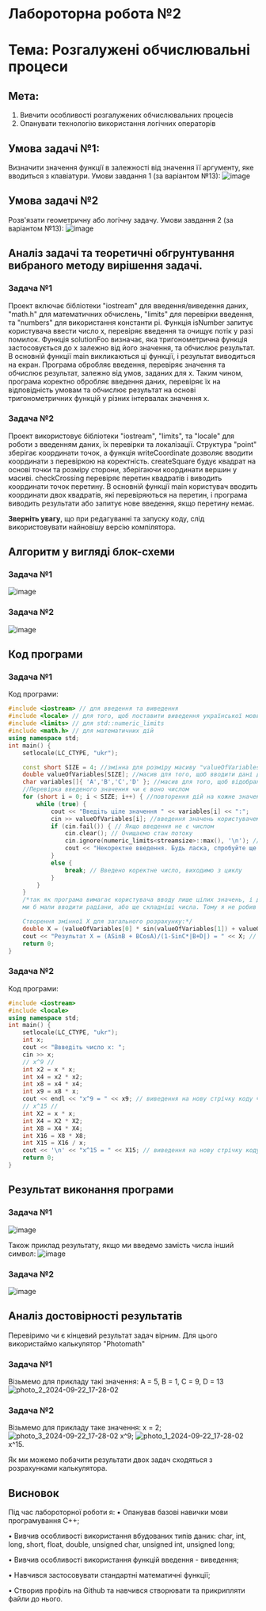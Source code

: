# Лабороторна робота №2
# Тема: Розгалужені обчислювальні процеси
## Мета: 
 1. Вивчити особливості розгалужених обчислювальних процесів
 2. Опанувати технологію використання логічних операторів

## Умова задачі №1:
 Визначити значення функції в залежності від значення її аргументу, яке вводиться з клавіатури. 
 Умови завдання 1 (за варіантом №13): 
![image](https://github.com/user-attachments/assets/4a59ece5-101f-4e91-8222-f0511d050921)
## Умова задачі №2
Розв'язати геометричну або логічну задачу.
 Умови завдання 2 (за варіантом №13): 
![image](https://github.com/user-attachments/assets/4c965399-9f37-4405-a052-1e273a2054b2)
## Аналіз задачі та теоретичні обгрунтування вибраного методу вирішення задачі.
### Задача №1
Проект включає бібліотеки "iostream" для введення/виведення даних, "math.h" для математичних обчислень, "limits" для перевірки введення, та "numbers" для використання константи pi. Функція isNumber запитує користувача ввести число x, перевіряє введення та очищує потік у разі помилок. Функція solutionFoo визначає, яка тригонометрична функція застосовується до x залежно від його значення, та обчислює результат. В основній функції main викликаються ці функції, і результат виводиться на екран. Програма обробляє введення, перевіряє значення та обчислює результат, залежно від умов, заданих для x.
Таким чином, програма коректно обробляє введення даних, перевіряє їх на відповідність умовам та обчислює результат на основі тригонометричних функцій у різних інтервалах значення x.
### Задача №2
Проект використовує бібліотеки "iostream", "limits", та "locale" для роботи з введенням даних, їх перевірки та локалізації. Структура "point" зберігає координати точок, а функція writeCoordinate дозволяє вводити координати з перевіркою на коректність. createSquare будує квадрат на основі точки та розміру сторони, зберігаючи координати вершин у масиві. checkCrossing перевіряє перетин квадратів і виводить координати точок перетину. В основній функції main користувач вводить координати двох квадратів, які перевіряються на перетин, і програма виводить результати або запитує нове введення, якщо перетину немає.

**Зверніть увагу**, що при редагуванні та запуску коду, слід використовувати найновішу версію компілятора.
## Алгоритм у вигляді блок-схеми
### Задача №1
![image](https://github.com/user-attachments/assets/d668b6b8-61f6-4be6-94e5-33f7c0e1af16)
### Задача №2
![image](https://github.com/user-attachments/assets/aac7f5f4-a2cb-4d60-aa66-b86753a8266d)

## Код програми
### Задача №1
Код програми:
```cpp 
#include <iostream> // для введення та виведення
#include <locale> // для того, щоб поставити виведення української мови замість символів у компіляторі
#include <limits> // для std::numeric_limits
#include <math.h> // для математичних дій
using namespace std;
int main() {
    setlocale(LC_CTYPE, "ukr");

    const short SIZE = 4; //змінна для розміру масиву "valueOfVariables"
    double valueOfVariables[SIZE]; //масив для того, щоб вводити дані для значення A, B, C, D(тобто для valueOfVariables[0] ... [3])
    char variables[]{ 'A','B','C','D' }; //масив для того, щоб відображити чат, які значення вводить користувач
    //Перевірка введеного значення чи є воно числом
    for (short i = 0; i < SIZE; i++) { //повторення дій на кожне значення масиву
        while (true) {
            cout << "Введiть цiле значення " << variables[i] << ":";
            cin >> valueOfVariables[i]; //введення значень користувачем
            if (cin.fail()) { // Якщо введення не є числом
                cin.clear(); // Очищаємо стан потоку
                cin.ignore(numeric_limits<streamsize>::max(), '\n'); // Ігноруємо неправильне введення
                cout << "Некоректне введення. Будь ласка, спробуйте ще раз." << endl;
            }
            else {
                break; // Введено коректне число, виходимо з циклу
            }
        }
    }
    /*так як програма вимагає користувача вводу лише цілих значень, і для того, щоб отримати 0 в знаменнику(в результаті чого ми б не отримали коренів),
    ми б мали вводити радіани, або ще складніші числа. Тому я не робив перевірку на обмеження, щоб не ускладнювати код.

    Створення змінної Х для загального розрахунку:*/
    double X = (valueOfVariables[0] * sin(valueOfVariables[1]) + valueOfVariables[1] * cos(valueOfVariables[0])) / (1 - sin(valueOfVariables[2]) * abs(valueOfVariables[1] + valueOfVariables[3]));
    cout << "Результат X = (ASinB + BCosA)/(1-SinC*|B+D|) = " << X; // вивід результату
    return 0;
}
```
### Задача №2
Код програми:
```cpp
#include <iostream>
#include <locale>
using namespace std;
int main() {
    setlocale(LC_CTYPE, "ukr");
    int x;
    cout << "Ввведiть число x: ";
    cin >> x;
    // x^9 //
    int x2 = x * x;
    int x4 = x2 * x2;
    int x8 = x4 * x4;
    int x9 = x8 * x;
    cout << endl << "x^9 = " << x9; // виведення на нову стрічку коду через " << endl "
    // x^15 //
    int X2 = x * x;
    int X4 = X2 * X2;
    int X8 = X4 * X4;
    int X16 = X8 * X8;
    int X15 = X16 / x;
    cout << '\n' << "x^15 = " << X15; // виведення на нову стрічку коду через " \n "
    return 0;
}
```
## Результат виконання програми
### Задача №1
![image](https://github.com/user-attachments/assets/312a35ec-fc1a-4704-afb0-9bee88ed5210)

Також приклад результату, якщо ми введемо замість числа інший символ:
![image](https://github.com/user-attachments/assets/64204cd5-fbb9-42b4-976c-e253379cee92)

### Задача №2
![image](https://github.com/user-attachments/assets/98238eea-0d0a-4068-813e-07be1e4c9e8f)

## Аналіз достовірності результатів
Перевіримо чи є кінцевий результат задач вірним. Для цього використаймо калькулятор "Photomath"
### Задача №1
Візьмемо для прикладу такі значення:
A = 5, B = 1, C = 9, D = 13
![photo_2_2024-09-22_17-28-02](https://github.com/user-attachments/assets/0e229fc5-3f07-40aa-aca5-80780dd1155d)
### Задача №2
Візьмемо для прикладу таке значення:
х = 2;
![photo_3_2024-09-22_17-28-02](https://github.com/user-attachments/assets/b568cc07-0c4d-48de-8e95-5da47f1542d9)
x^9;
![photo_1_2024-09-22_17-28-02](https://github.com/user-attachments/assets/a9ffb8c0-8b9e-4aac-b855-ff87a3766cf4)
x^15.

Як ми можемо побачити результати двох задач сходяться з розрахунками калькулятора.
## Висновок
Під час лабороторної роботи я:
• Опанував базові навички мови програмування С++;

• Вивчив особливості використання  вбудованих типів даних: char,  int,  long, short, float, double, unsigned char, unsigned int, unsigned long;

• Вивчив особливості використання функцій введення - виведення;

• Навчився застосовувати стандартні математичні функції;

• Створив профіль на Github та навчився створювати та прикрипляти файли до нього.

